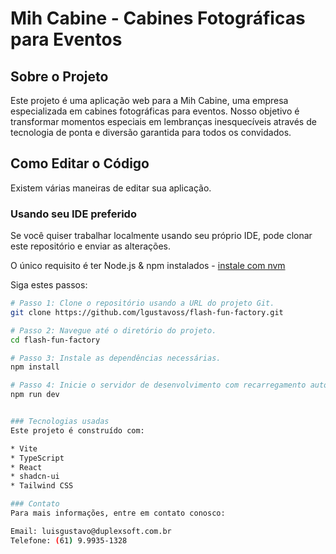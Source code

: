 # Mih Cabine - Cabines Fotográficas para Eventos

## Sobre o Projeto

Este projeto é uma aplicação web para a Mih Cabine, uma empresa especializada em cabines fotográficas para eventos. Nosso objetivo é transformar momentos especiais em lembranças inesquecíveis através de tecnologia de ponta e diversão garantida para todos os convidados.

## Como Editar o Código

Existem várias maneiras de editar sua aplicação.

### Usando seu IDE preferido

Se você quiser trabalhar localmente usando seu próprio IDE, pode clonar este repositório e enviar as alterações.

O único requisito é ter Node.js & npm instalados - [instale com nvm](https://github.com/nvm-sh/nvm#installing-and-updating)

Siga estes passos:

```sh
# Passo 1: Clone o repositório usando a URL do projeto Git.
git clone https://github.com/lgustavoss/flash-fun-factory.git

# Passo 2: Navegue até o diretório do projeto.
cd flash-fun-factory

# Passo 3: Instale as dependências necessárias.
npm install

# Passo 4: Inicie o servidor de desenvolvimento com recarregamento automático e visualização instantânea.
npm run dev


### Tecnologias usadas
Este projeto é construído com:

* Vite
* TypeScript
* React
* shadcn-ui
* Tailwind CSS

### Contato
Para mais informações, entre em contato conosco:

Email: luisgustavo@duplexsoft.com.br
Telefone: (61) 9.9935-1328